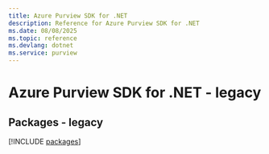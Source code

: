 ```yaml
---
title: Azure Purview SDK for .NET
description: Reference for Azure Purview SDK for .NET
ms.date: 08/08/2025
ms.topic: reference
ms.devlang: dotnet
ms.service: purview
---
```

# Azure Purview SDK for .NET - legacy
## Packages - legacy
[!INCLUDE [packages](purview-index.md)]